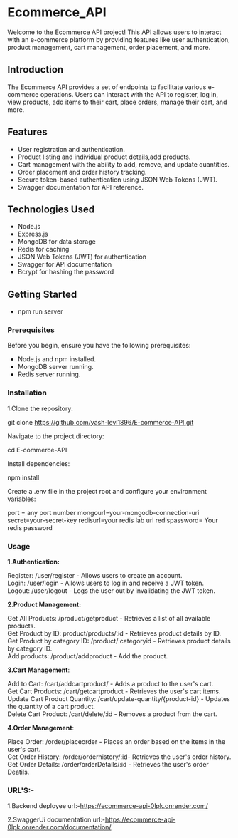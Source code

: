 # Ecommerce_API

Welcome to the Ecommerce API project! This API allows users to interact with an e-commerce platform by providing features like user authentication, product management, cart management, order placement, and more.

## Introduction

The Ecommerce API provides a set of endpoints to facilitate various e-commerce operations. Users can interact with the API to register, log in, view products, add items to their cart, place orders, manage their cart, and more.

## Features

- User registration and authentication.
- Product listing and individual product details,add products.
- Cart management with the ability to add, remove, and update quantities.
- Order placement and order history tracking.
- Secure token-based authentication using JSON Web Tokens (JWT).
- Swagger documentation for API reference.

## Technologies Used

- Node.js
- Express.js
- MongoDB for data storage
- Redis for caching
- JSON Web Tokens (JWT) for authentication
- Swagger for API documentation
- Bcrypt for hashing the password

## Getting Started

- npm run server

### Prerequisites

Before you begin, ensure you have the following prerequisites:

- Node.js and npm installed.
- MongoDB server running.
- Redis server running.

### Installation

1.Clone the repository:

git clone https://github.com/yash-levi1896/E-commerce-API.git

Navigate to the project directory:

cd E-commerce-API

Install dependencies:

npm install

Create a .env file in the project root and configure your environment variables:

port = any port number
mongourl=your-mongodb-connection-uri
secret=your-secret-key
redisurl=your redis lab url
redispassword= Your redis password


### Usage

<b>1.Authentication:</b>

Register: /user/register - Allows users to create an account.<br/>
Login: /user/login - Allows users to log in and receive a JWT token.<br/>
Logout: /user/logout - Logs the user out by invalidating the JWT token.<br/>

<b>2.Product Management:</b>

Get All Products: /product/getproduct - Retrieves a list of all available products.<br/>
Get Product by ID: product/products/:id - Retrieves product details by ID.<br/>
Get Product by category ID: /product/:categoryid - Retrieves product details by  category ID.<br/>
Add products: /product/addproduct - Add the product.<br/>

<b>3.Cart Management</b>:

Add to Cart: /cart/addcartproduct/ - Adds a product to the user's cart.<br/>
Get Cart Products: /cart/getcartproduct - Retrieves the user's cart items.<br/>
Update Cart Product Quantity: /cart/update-quantity/{product-id} - Updates the quantity of a cart product.<br/>
Delete Cart Product: /cart/delete/:id - Removes a product from the cart.<br/>

<b>4.Order Management</b>:

Place Order: /order/placeorder - Places an order based on the items in the user's cart.<br/>
Get Order History: /order/orderhistory/:id- Retrieves the user's order history.<br/>
Get Order Details: /order/orderDetails/:id - Retrieves the user's order Deatils.<br/>


### URL'S:-
1.Backend deployee url:-https://ecommerce-api-0lpk.onrender.com/

2.SwaggerUi documentation url:-https://ecommerce-api-0lpk.onrender.com/documentation/
